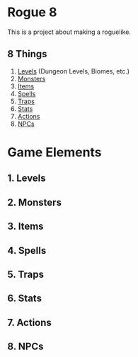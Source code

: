 # Rogue 8
This is a project about making a roguelike.

## 8 Things
1. [Levels](#1-levels) (Dungeon Levels, Biomes, etc.)
2. [Monsters](#2-monsters)
3. [Items](#3-items)
4. [Spells](#4-spells)
5. [Traps](#5-traps)
6. [Stats](#6-stats)
7. [Actions](#7-actions)
8. [NPCs](#8-npcs)

# Game Elements

## 1. Levels

## 2. Monsters

## 3. Items

## 4. Spells

## 5. Traps

## 6. Stats

## 7. Actions

## 8. NPCs